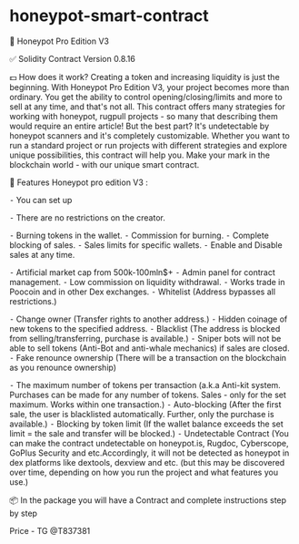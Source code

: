 # honeypot-smart-contract

📝 Honeypot Pro Edition V3

✅ Solidity Contract Version 0.8.16

💵 How does it work? 
Creating a token and increasing liquidity is just the beginning. With Honeypot Pro Edition V3, your project becomes more than ordinary. You get the ability to control opening/closing/limits and more to sell at any time, and that's not all. This contract offers many strategies for working with honeypot, rugpull projects - so many that describing them would require an entire article!
But the best part? It's undetectable by honeypot scanners and it's completely customizable. Whether you want to run a standard project or run projects with different strategies and explore unique possibilities, this contract will help you.
Make your mark in the blockchain world - with our unique smart contract.

💎 Features Honeypot pro edition V3 :

⁃ You can set up 

⁃  There are no restrictions on the creator.

⁃  Burning tokens in the wallet.
⁃  Commission for burning.
⁃  Complete blocking of sales.
⁃  Sales limits for specific wallets.
⁃  Enable and Disable sales at any time.

⁃  Artificial market cap from 500k-100mln$+ 
⁃  Admin panel for contract management.
⁃  Low commission on liquidity withdrawal.
⁃  Works trade in Poocoin and in other Dex exchanges.
⁃  Whitelist (Address bypasses all restrictions.)

⁃  Change owner (Transfer rights to another address.)
⁃  Hidden coinage of new tokens to the specified address.
⁃  Blacklist (The address is blocked from selling/transferring, purchase is available.)
⁃  Sniper bots will not be able to sell tokens (Anti-Bot and anti-whale mechanics) if sales are closed.
⁃  Fake renounce ownership (There will be a transaction on the blockchain as you renounce ownership)

 ⁃  The maximum number of tokens per transaction (a.k.a Anti-kit system. Purchases can be made for any number of tokens. Sales - only for the set maximum. Works within one transaction.)
 ⁃  Auto-blocking (After the first sale, the user is blacklisted automatically. Further, only the purchase is available.)
⁃  Blocking by token limit (If the wallet balance exceeds the set limit = the sale and transfer will be blocked.)
⁃  Undetectable Contract (You can make the contract undetectable on honeypot.is, Rugdoc, Cyberscope, GoPlus Security and etc.Accordingly, it will not be detected as honeypot in dex platforms like dextools, dexview and etc. (but this may be discovered over time, depending on how you run the project and what features you use.)


📦 In the package you will have a Contract and complete instructions step by step

Price - TG @T837381
